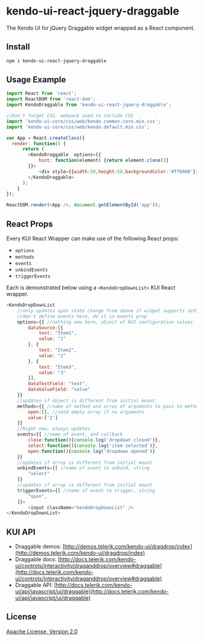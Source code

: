 # kendo-ui-react-jquery-draggable

The Kendo UI for jQuery Draggable widget wrapped as a React component.

## Install

```bash
npm i kendo-ui-react-jquery-draggable
```

## Usage Example

```javascript
import React from 'react';
import ReactDOM from 'react-dom';
import KendoDraggable from 'kendo-ui-react-jquery-draggable';

//Don't forget CSS, webpack used to include CSS
import 'kendo-ui-core/css/web/kendo.common.core.min.css';
import 'kendo-ui-core/css/web/kendo.default.min.css';

var App = React.createClass({
  render: function() {
	  return (
		<KendoDraggable  options={{
			hint: function(element) {return element.clone()}
		}}>
			<div style={{width:50,height:50,backgroundColor:'#ff6600'}}>drag me</div>
		</KendoDraggable>
	  );
	}
});

ReactDOM.render(<App />, document.getElementById('app'));
```

## React Props

Every KUI React Wrapper can make use of the following React props:

* `options`
* `methods`
* `events`
* `unbindEvents`
* `triggerEvents`

Each is demonstrated below using a `<KendoDropDownList>` KUI React wrapper.

```javascript
<KendoDropDownList
	//only updates upon state change from above if widget supports setOptions()
	//don't define events here, do it in events prop
	options={{ //nothing new here, object of KUI configuration values
		dataSource:[{
			text: "Item1",
			value: "1"
		}, {
			text: "Item2",
			value: "2"
		}, {
			text: "Item3",
			value: "3"
		}],
		dataTextField: "text",
		dataValueField: "value"
	}}
	//updates if object is different from initial mount
	methods={{ //name of method and array of arguments to pass to method
		open:[], //send empty array if no arguments
		value:['2']
	}}
	//Right now, always updates
	events={{ //name of event, and callback
		close:function(){console.log('dropdown closed')},
		select:function(){console.log('item selected')},
		open:function(){console.log('dropdown opened')}
	}}
	//updates if array is different from initial mount
	unbindEvents={[ //name of event to unbind, string
		"select"
	]}
	//updates if array is different from initial mount
	triggerEvents={[ //name of event to trigger, string
		"open",
	]}>
		<input className="kendoDropDownList" />
</KendoDropDownList>
```

## KUI API

* Draggable demos: [http://demos.telerik.com/kendo-ui/dragdrop/index](http://demos.telerik.com/kendo-ui/dragdrop/index)
* Draggable docs: [http://docs.telerik.com/kendo-ui/controls/interactivity/draganddrop/overview#draggable](http://docs.telerik.com/kendo-ui/controls/interactivity/draganddrop/overview#draggable)
* Draggable API: [http://docs.telerik.com/kendo-ui/api/javascript/ui/draggable](http://docs.telerik.com/kendo-ui/api/javascript/ui/draggable)

## License

[Apache License, Version 2.0](http://www.apache.org/licenses/LICENSE-2.0)
